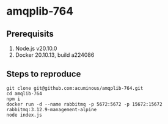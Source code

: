 # amqplib-764

## Prerequisits
1. Node.js v20.10.0
2. Docker 20.10.13, build a224086

## Steps to reproduce

```
git clone git@github.com:acuminous/amqplib-764.git
cd amqlib-764
npm i
docker run -d --name rabbitmq -p 5672:5672 -p 15672:15672 rabbitmq:3.12.9-management-alpine
node index.js
```

